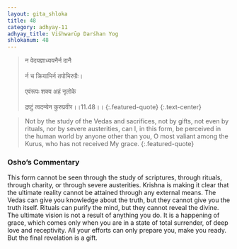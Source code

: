 ```yaml
---
layout: gita_shloka
title: 48
category: adhyay-11
adhyay_title: Viśhwarūp Darśhan Yog
shlokanum: 48
---
```


> न वेदयज्ञाध्ययनैर्न दानै<br><br>र्न च क्रियाभिर्न तपोभिरुग्रैः।<br><br>एवंरूपः शक्य अहं नृलोके<br><br>द्रष्टुं त्वदन्येन कुरुप्रवीर।।11.48।।
{:.featured-quote}
{:.text-center}

> Not by the study of the Vedas and sacrifices, not by gifts, not even by rituals, nor by severe austerities, can I, in this form, be perceived in the human world by anyone other than you, O most valiant among the Kurus, who has not received My grace.
{:.featured-quote}

### Osho’s Commentary
This form cannot be seen through the study of scriptures, through rituals, through charity, or through severe austerities.
Krishna is making it clear that the ultimate reality cannot be attained through any external means. The Vedas can give you knowledge about the truth, but they cannot give you the truth itself. Rituals can purify the mind, but they cannot reveal the divine.
The ultimate vision is not a result of anything you do. It is a happening of grace, which comes only when you are in a state of total surrender, of deep love and receptivity. All your efforts can only prepare you, make you ready. But the final revelation is a gift.
